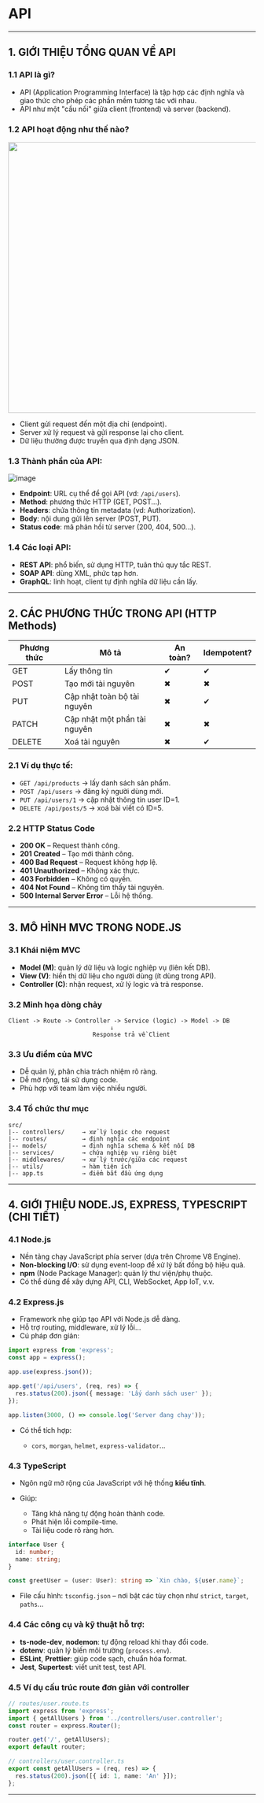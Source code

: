 # API

---
## 1. GIỚI THIỆU TỔNG QUAN VỀ API

### 1.1 API là gì?

* API (Application Programming Interface) là tập hợp các định nghĩa và giao thức cho phép các phần mềm tương tác với nhau.
* API như một "cầu nối" giữa client (frontend) và server (backend).

### 1.2 API hoạt động như thế nào?

<img src="[Assets/icon.png](https://github.com/user-attachments/assets/5e1eb91e-2583-43f6-91be-b4f18e9b782f)" width="550">

* Client gửi request đến một địa chỉ (endpoint).
* Server xử lý request và gửi response lại cho client.
* Dữ liệu thường được truyền qua định dạng JSON.

### 1.3 Thành phần của API:

![image](https://github.com/user-attachments/assets/1f37adaf-00c8-477b-af50-e575341d2853)
* **Endpoint**: URL cụ thể để gọi API (vd: `/api/users`).
* **Method**: phương thức HTTP (GET, POST...).
* **Headers**: chứa thông tin metadata (vd: Authorization).
* **Body**: nội dung gửi lên server (POST, PUT).
* **Status code**: mã phản hồi từ server (200, 404, 500...).

### 1.4 Các loại API:

* **REST API**: phổ biến, sử dụng HTTP, tuân thủ quy tắc REST.
* **SOAP API**: dùng XML, phức tạp hơn.
* **GraphQL**: linh hoạt, client tự định nghĩa dữ liệu cần lấy.

---

## 2. CÁC PHƯƠNG THỨC TRONG API (HTTP Methods)

| Phương thức | Mô tả                        | An toàn? | Idempotent? |
| ----------- | ---------------------------- | -------- | ----------- |
| GET         | Lấy thông tin                | ✔        | ✔           |
| POST        | Tạo mới tài nguyên           | ✖        | ✖           |
| PUT         | Cập nhật toàn bộ tài nguyên  | ✖        | ✔           |
| PATCH       | Cập nhật một phần tài nguyên | ✖        | ✖           |
| DELETE      | Xoá tài nguyên               | ✖        | ✔           |

### 2.1 Ví dụ thực tế:

* `GET /api/products` → lấy danh sách sản phẩm.
* `POST /api/users` → đăng ký người dùng mới.
* `PUT /api/users/1` → cập nhật thông tin user ID=1.
* `DELETE /api/posts/5` → xoá bài viết có ID=5.

### 2.2 HTTP Status Code

* **200 OK** – Request thành công.
* **201 Created** – Tạo mới thành công.
* **400 Bad Request** – Request không hợp lệ.
* **401 Unauthorized** – Không xác thực.
* **403 Forbidden** – Không có quyền.
* **404 Not Found** – Không tìm thấy tài nguyên.
* **500 Internal Server Error** – Lỗi hệ thống.

---

## 3. MÔ HÌNH MVC TRONG NODE.JS

### 3.1 Khái niệm MVC

* **Model (M)**: quản lý dữ liệu và logic nghiệp vụ (liên kết DB).
* **View (V)**: hiển thị dữ liệu cho người dùng (ít dùng trong API).
* **Controller (C)**: nhận request, xử lý logic và trả response.

### 3.2 Minh họa dòng chảy

```
Client -> Route -> Controller -> Service (logic) -> Model -> DB
                             ↓
                        Response trả về Client
```

### 3.3 Ưu điểm của MVC

* Dễ quản lý, phân chia trách nhiệm rõ ràng.
* Dễ mở rộng, tái sử dụng code.
* Phù hợp với team làm việc nhiều người.

### 3.4 Tổ chức thư mục

```
src/
|-- controllers/     → xử lý logic cho request
|-- routes/          → định nghĩa các endpoint
|-- models/          → định nghĩa schema & kết nối DB
|-- services/        → chứa nghiệp vụ riêng biệt
|-- middlewares/     → xử lý trước/giữa các request
|-- utils/           → hàm tiện ích
|-- app.ts           → điểm bắt đầu ứng dụng
```

---

## 4. GIỚI THIỆU NODE.JS, EXPRESS, TYPESCRIPT (CHI TIẾT)

### 4.1 Node.js

* Nền tảng chạy JavaScript phía server (dựa trên Chrome V8 Engine).
* **Non-blocking I/O**: sử dụng event-loop để xử lý bất đồng bộ hiệu quả.
* **npm** (Node Package Manager): quản lý thư viện/phụ thuộc.
* Có thể dùng để xây dựng API, CLI, WebSocket, App IoT, v.v.

### 4.2 Express.js

* Framework nhẹ giúp tạo API với Node.js dễ dàng.
* Hỗ trợ routing, middleware, xử lý lỗi...
* Cú pháp đơn giản:

```ts
import express from 'express';
const app = express();

app.use(express.json());

app.get('/api/users', (req, res) => {
  res.status(200).json({ message: 'Lấy danh sách user' });
});

app.listen(3000, () => console.log('Server đang chạy'));
```

* Có thể tích hợp:

  * `cors`, `morgan`, `helmet`, `express-validator`...

### 4.3 TypeScript

* Ngôn ngữ mở rộng của JavaScript với hệ thống **kiểu tĩnh**.
* Giúp:

  * Tăng khả năng tự động hoàn thành code.
  * Phát hiện lỗi compile-time.
  * Tài liệu code rõ ràng hơn.

```ts
interface User {
  id: number;
  name: string;
}

const greetUser = (user: User): string => `Xin chào, ${user.name}`;
```

* File cấu hình: `tsconfig.json` – nơi bật các tùy chọn như `strict`, `target`, `paths`...

### 4.4 Các công cụ và kỹ thuật hỗ trợ:

* **ts-node-dev**, **nodemon**: tự động reload khi thay đổi code.
* **dotenv**: quản lý biến môi trường (`process.env`).
* **ESLint**, **Prettier**: giúp code sạch, chuẩn hóa format.
* **Jest**, **Supertest**: viết unit test, test API.

### 4.5 Ví dụ cấu trúc route đơn giản với controller

```ts
// routes/user.route.ts
import express from 'express';
import { getAllUsers } from '../controllers/user.controller';
const router = express.Router();

router.get('/', getAllUsers);
export default router;

// controllers/user.controller.ts
export const getAllUsers = (req, res) => {
  res.status(200).json([{ id: 1, name: 'An' }]);
};
```

---
